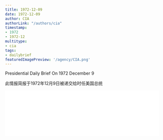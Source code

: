 ```yaml
---
title: 1972-12-09
date: 1972-12-09
author: CIA 
authorLink: "/authors/cia"
timestamp: 
- 1972
- 1972-12
multitype: 
- cia
tags: 
- dailybrief
featuredImagePreview: '/agency/CIA.png'
---
```



Presidential Daily Brief On 1972 December 9

此情报简报于1972年12月9日被递交给时任美国总统

<!--more-->





<div id="over" style="width:100%; overflow:hidden"> <iframe id="sFrame" name="sFrame" frameborder="no" border="0"  allowfullscreen marginwidth="0" scrolling="no" src = " /CIA/1972-12-09.html "  style = " position:absulute; width: 806px; top: 300;" > </iframe> </div>